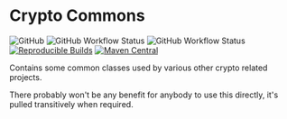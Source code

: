 Crypto Commons
===============
![GitHub](https://img.shields.io/github/license/osslabz/crypto-commons)
![GitHub Workflow Status](https://img.shields.io/github/actions/workflow/status/osslabz/crypto-commons/build-on-push.yml?branch=dev&label=build&logo=git)
![GitHub Workflow Status](https://img.shields.io/github/actions/workflow/status/osslabz/crypto-commons/build-release-on-main-push.yml?branch=main&label=perform-release&logo=semanticrelease)
[![Reproducible Builds](https://img.shields.io/endpoint?url=https://raw.githubusercontent.com/jvm-repo-rebuild/reproducible-central/master/content/net/osslabz/crypto-commons/badge.json)](https://github.com/jvm-repo-rebuild/reproducible-central/blob/master/content/net/osslabz/crypto-commons/README.md)
[![Maven Central](https://img.shields.io/maven-central/v/net.osslabz/crypto-commons?label=Maven%20Central)](https://search.maven.org/artifact/net.osslabz/crypto-commons)

Contains some common classes used by various other crypto related projects.

There probably won't be any benefit for anybody to use this directly, it's pulled transitively when required.